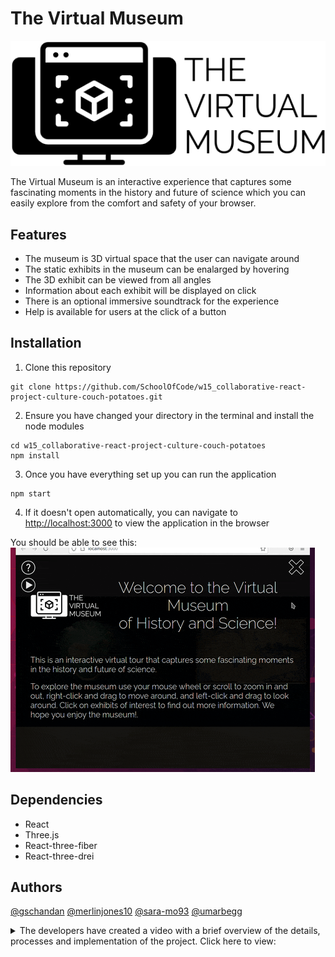 # The Virtual Museum

![logo](./src/logo_2.png)

The Virtual Museum is an interactive experience that captures some fascinating moments in the history and future of science which you can easily explore from the comfort and safety of your browser.

## Features

- The museum is 3D virtual space that the user can navigate around
- The static exhibits in the museum can be enalarged by hovering
- The 3D exhibit can be viewed from all angles
- Information about each exhibit will be displayed on click
- There is an optional immersive soundtrack for the experience
- Help is available for users at the click of a button

## Installation

1. Clone this repository 
```
git clone https://github.com/SchoolOfCode/w15_collaborative-react-project-culture-couch-potatoes.git
```
2. Ensure you have changed your directory in the terminal and install the node modules
```
cd w15_collaborative-react-project-culture-couch-potatoes
npm install
```
3. Once you have everything set up you can run the application
```
npm start
```
4. If it doesn't open automatically, you can navigate to [http://localhost:3000](http://localhost:3000) to view the application in the browser

You should be able to see this:
<img src="./public/2021-07-09 22-46.gif" alt="current site as of 09/07/21">

## Dependencies   

- React
- Three.js
- React-three-fiber
- React-three-drei

## Authors

[@gschandan](https://github.com/gschandan)
[@merlinjones10](https://github.com/merlinjones10)
[@sara-mo93](https://github.com/Sara-Mo93)
[@umarbegg](https://github.com/UmarBegg)

<details>
 <summary>The developers have created a video with a brief overview of the details, processes and implementation of the project. Click here to view:</summary>
https://user-images.githubusercontent.com/8883337/125361765-b272c480-e365-11eb-8b35-550255cc5ceb.mp4
</details>